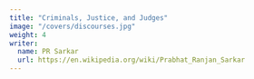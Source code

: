 ```yaml
---
title: "Criminals, Justice, and Judges"
image: "/covers/discourses.jpg"
weight: 4
writer:
  name: PR Sarkar
  url: https://en.wikipedia.org/wiki/Prabhat_Ranjan_Sarkar
---
```

